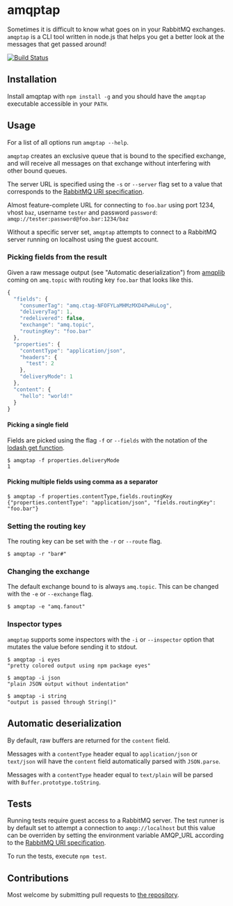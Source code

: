 # amqptap

Sometimes it is difficult to know what goes on in your RabbitMQ exchanges. `amqptap` is a CLI tool written in node.js that helps you get a better look at the messages that get passed around!

[repo]: https://github.com/tedeh/amqptap
[amqplib-repo]: https://github.com/squaremo/amqp.node
[travis]: https://travis-ci.org/tedeh/amqptap
[travis-img]: https://travis-ci.org/tedeh/amqptap.png?branch=master
[rabbitmq-url]: https://www.rabbitmq.com/uri-spec.html

[![Build Status][travis-img]][travis] 

## Installation

Install amqptap with `npm install -g` and you should have the `amqptap` executable accessible in your `PATH`.

## Usage

For a list of all options run `amqptap --help`.

`amqptap` creates an exclusive queue that is bound to the specified exchange, and will receive all messages on that exchange without interfering with other bound queues.

The server URL is specified using the `-s` or `--server` flag set to a value that corresponds to the [RabbitMQ URI specification][rabbitmq-url].

Almost feature-complete URL for connecting to `foo.bar` using port 1234, vhost `baz`, username `tester` and password `password`: `amqp://tester:password@foo.bar:1234/baz`

Without a specific server set, `amqptap` attempts to connect to a RabbitMQ server running on localhost using the guest account.

### Picking fields from the result

Given a raw message output (see "Automatic deserialization") from [amqplib][amqplib-repo] coming on `amq.topic` with routing key `foo.bar` that looks like this.

````javascript
{
  "fields": {
    "consumerTag": "amq.ctag-NFOFYLaMHMzMXD4PwHuLog",
    "deliveryTag": 1,
    "redelivered": false,
    "exchange": "amq.topic",
    "routingKey": "foo.bar"
  },
  "properties": {
    "contentType": "application/json",
    "headers": {
      "test": 2
    },
    "deliveryMode": 1
  },
  "content": {
    "hello": "world!"
  }
}
````

#### Picking a single field

Fields are picked using the flag `-f` or `--fields` with the notation of the [lodash get function](https://lodash.com/docs#get).

````
$ amqptap -f properties.deliveryMode
1
````

#### Picking multiple fields using comma as a separator

````
$ amqptap -f properties.contentType,fields.routingKey
{"properties.contentType": "application/json", "fields.routingKey": "foo.bar"}
````

### Setting the routing key

The routing key can be set with the `-r` or `--route` flag.

````
$ amqptap -r "bar#"
````

### Changing the exchange

The default exchange bound to is always `amq.topic`. This can be changed with the `-e` or `--exchange` flag.

````
$ amqptap -e "amq.fanout"
````

### Inspector types

`amqptap` supports some inspectors with the `-i` or `--inspector` option that mutates the value before sending it to stdout.

````
$ amqptap -i eyes
"pretty colored output using npm package eyes"

$ amqptap -i json
"plain JSON output without indentation"

$ amqptap -i string
"output is passed through String()"
````

## Automatic deserialization

By default, raw buffers are returned for the `content` field.

Messages with a `contentType` header equal to `application/json` or `text/json` will have the `content` field automatically parsed with `JSON.parse`.

Messages with a `contentType` header equal to `text/plain` will be parsed with `Buffer.prototype.toString`.

## Tests

Running tests require guest access to a RabbitMQ server. The test runner is by default set to attempt a connection to `amqp://localhost` but this value can be overriden by setting the environment variable AMQP_URL according to the [RabbitMQ URI specification][rabbitmq-url].

To run the tests, execute `npm test`.

## Contributions

Most welcome by submitting pull requests to [the repository][repo].
